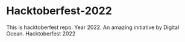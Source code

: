 # Hacktoberfest-2022

This is hacktoberfest repo. Year 2022. An amazing initiative by Digital Ocean.
Hacktoberfest 2022
